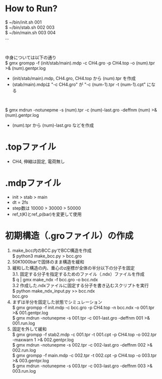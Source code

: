 # How to Run?

$ ~/bin/init.sh 001<br>
$ ~/bin/stab.sh 002 003<br>
$ ~/bin/main.sh 003 004<br>
...

<br>

中身については以下の通り<br>
$ gmx grompp -f (init/stab/main).mdp -c CH4.gro -p CH4.top -o (num).tpr >& (num).gentpr.log<br>
* (init/stab/main).mdp, CH4.gro, CH4.top から (num).tpr を作成
* (stab/main).mdpは "-c CH4.gro" が "-c (num-1).tpr -t (num-1).cpt" になる

<br>

$ gmx mdrun -notunepme -s (num).tpr -c (num)-last.gro -deffnm (num) >& (num).gentpr.log<br>
* (num).tpr から (num)-last.gro などを作成

# .topファイル

* CH4, 伸縮は固定, 電荷無し

# .mdpファイル

* init > stab > main
* dt = 2fs
* step数は 10000 > 30000 > 50000
* ref_t(K)とref_p(bar)を変更して使用

# 初期構造（.groファイル）の作成

1. make_bcc内のBCC.pyでBCC構造を作成<br>
$ python3 make_bcc.py > bcc.gro
2. 50K1000barで固体のまま構造を緩和
3. 緩和した構造の内、重心のz座標が全体の半分以下の分子を固定<br>
3.1. 固定する分子を指定するためのファイル（.ndx）ファイルを作成<br>
$ q | gmx make_ndx -f bcc.gro -o bcc.ndx<br>
3.2 作成した.ndxファイルに固定する分子を書き込むスクリプトを実行<br>
$ python make_ndx_input.py >> bcc.ndx<br>
    bcc.gro<br>
4. まずは半分を固定した状態でシミュレーション<br>
$ gmx grompp -f init.mdp -c bcc.gro -p CH4.top -n bcc.ndx -o 001.tpr >& 001.gentpr.log<br>
$ gmx mdrun -notunepme -s 001.tpr -c 001-last.gro -deffnm 001 >& 001.run.log<br>
5. 固定を外して緩和<br>
$ gmx grompp -f stab2.mdp -c 001.tpr -t 001.cpt -p CH4.top -o 002.tpr -maxwarn 1 >& 002.gentpr.log<br>
$ gmx mdrun -notunepme -s 002.tpr -c 002-last.gro -deffnm 002 >& 002.run.log<br>
$ gmx grompp -f main.mdp -c 002.tpr -t 002.cpt -p CH4.top -o 003.tpr >& 003.gentpr.log<br>
$ gmx mdrun -notunepme -s 003.tpr -c 003-last.gro -deffnm 003 >& 003.run.log<br>
